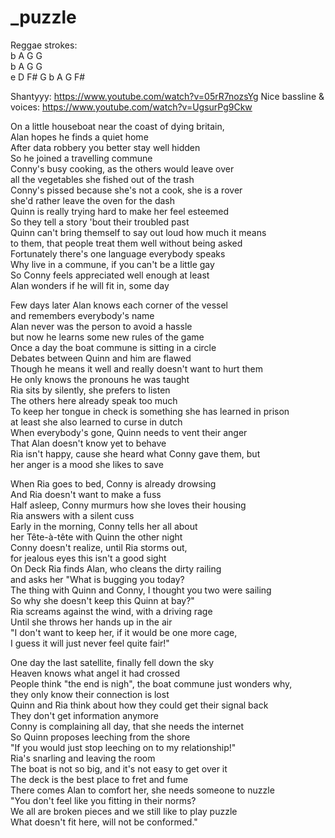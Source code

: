 # _puzzle

Reggae strokes:  
b A G G  
b A G G  
e D F# G
b A G F#

Shantyyy: https://www.youtube.com/watch?v=05rR7nozsYg
Nice bassline & voices: https://www.youtube.com/watch?v=UgsurPg9Ckw

On a little houseboat near the coast of dying britain,  
Alan hopes he finds a quiet home  
After data robbery you better stay well hidden  
So he joined a travelling commune  
Conny's busy cooking, as the others would leave over  
all the vegetables she fished out of the trash  
Conny's pissed because she's not a cook, she is a rover  
she'd rather leave the oven for the dash  
Quinn is really trying hard to make her feel esteemed  
So they tell a story 'bout their troubled past  
Quinn can't bring themself to say out loud how much it means  
to them, that people treat them well without being asked  
Fortunately there's one language everybody speaks  
Why live in a commune, if you can't be a little gay  
So Conny feels appreciated well enough at least  
Alan wonders if he will fit in, some day


Few days later Alan knows each corner of the vessel  
and remembers everybody's name  
Alan never was the person to avoid a hassle  
but now he learns some new rules of the game  
Once a day the boat commune is sitting in a circle  
Debates between Quinn and him are flawed  
Though he means it well and really doesn't want to hurt them  
He only knows the pronouns he was taught  
Ria sits by silently, she prefers to listen  
The others here already speak too much  
To keep her tongue in check is something she has learned in prison  
at least she also learned to curse in dutch  
When everybody's gone, Quinn needs to vent their anger  
That Alan doesn't know yet to behave  
Ria isn't happy, cause she heard what Conny gave them, but  
her anger is a mood she likes to save


When Ria goes to bed, Conny is already drowsing  
And Ria doesn't want to make a fuss  
Half asleep, Conny murmurs how she loves their housing  
Ria answers with a silent cuss  
Early in the morning, Conny tells her all about  
her Tête-à-tête with Quinn the other night  
Conny doesn't realize, until Ria storms out,  
for jealous eyes this isn't a good sight  
On Deck Ria finds Alan, who cleans the dirty railing  
and asks her "What is bugging you today?  
The thing with Quinn and Conny, I thought you two were sailing  
So why she doesn't keep this Quinn at bay?"  
Ria screams against the wind, with a driving rage  
Until she throws her hands up in the air  
"I don't want to keep her, if it would be one more cage,  
I guess it will just never feel quite fair!"


One day the last satellite, finally fell down the sky  
Heaven knows what angel it had crossed  
People think "the end is nigh", the boat commune just wonders why,  
they only know their connection is lost  
Quinn and Ria think about how they could get their signal back  
They don't get information anymore  
Conny is complaining all day, that she needs the internet  
So Quinn proposes leeching from the shore  
"If you would just stop leeching on to my relationship!"  
Ria's snarling and leaving the room  
The boat is not so big, and it's not easy to get over it  
The deck is the best place to fret and fume  
There comes Alan to comfort her, she needs someone to nuzzle  
"You don't feel like you fitting in their norms?  
We all are broken pieces and we still like to play puzzle  
What doesn't fit here, will not be conformed."

